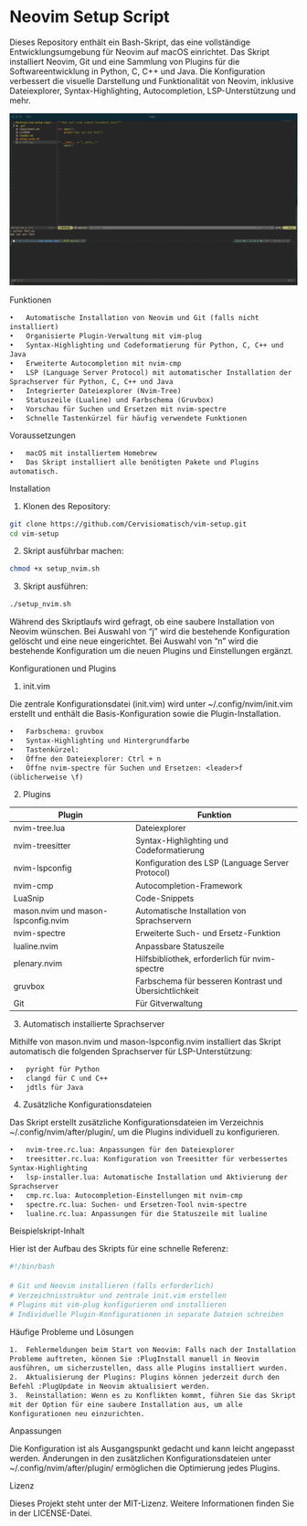 # Neovim Setup Script

Dieses Repository enthält ein Bash-Skript, das eine vollständige Entwicklungsumgebung für Neovim auf macOS einrichtet. Das Skript installiert Neovim, Git und eine Sammlung von Plugins für die Softwareentwicklung in Python, C, C++ und Java. Die Konfiguration verbessert die visuelle Darstellung und Funktionalität von Neovim, inklusive Dateiexplorer, Syntax-Highlighting, Autocompletion, LSP-Unterstützung und mehr.

![nvim preview](preview.png)

Funktionen

	•	Automatische Installation von Neovim und Git (falls nicht installiert)
	•	Organisierte Plugin-Verwaltung mit vim-plug
	•	Syntax-Highlighting und Codeformatierung für Python, C, C++ und Java
	•	Erweiterte Autocompletion mit nvim-cmp
	•	LSP (Language Server Protocol) mit automatischer Installation der Sprachserver für Python, C, C++ und Java
	•	Integrierter Dateiexplorer (Nvim-Tree)
	•	Statuszeile (Lualine) und Farbschema (Gruvbox)
	•	Vorschau für Suchen und Ersetzen mit nvim-spectre
	•	Schnelle Tastenkürzel für häufig verwendete Funktionen

Voraussetzungen

	•	macOS mit installiertem Homebrew
	•	Das Skript installiert alle benötigten Pakete und Plugins automatisch.

Installation


1.	Klonen des Repository:
```bash
git clone https://github.com/Cervisiomatisch/vim-setup.git
cd vim-setup
```


2.	Skript ausführbar machen:
```bash
chmod +x setup_nvim.sh
```


3.	Skript ausführen:
```bash
./setup_nvim.sh
```

Während des Skriptlaufs wird gefragt, ob eine saubere Installation von Neovim wünschen. Bei Auswahl von “j” wird die bestehende Konfiguration gelöscht und eine neue eingerichtet. Bei Auswahl von “n” wird die bestehende Konfiguration um die neuen Plugins und Einstellungen ergänzt.

Konfigurationen und Plugins

1. init.vim

Die zentrale Konfigurationsdatei (init.vim) wird unter ~/.config/nvim/init.vim erstellt und enthält die Basis-Konfiguration sowie die Plugin-Installation.

	•	Farbschema: gruvbox
	•	Syntax-Highlighting und Hintergrundfarbe
	•	Tastenkürzel:
	•	Öffne den Dateiexplorer: Ctrl + n
	•	Öffne nvim-spectre für Suchen und Ersetzen: <leader>f (üblicherweise \f)

2. Plugins

| Plugin                              |Funktion
|-------------------------------------|--------------------------------------------------------|
| nvim-tree.lua                       | Dateiexplorer                                          |
| nvim-treesitter                     | Syntax-Highlighting und Codeformatierung               |
| nvim-lspconfig                      | Konfiguration des LSP (Language Server Protocol)       |
| nvim-cmp                            | Autocompletion-Framework                               |
| LuaSnip                             | Code-Snippets                                          |
| mason.nvim und mason-lspconfig.nvim | Automatische Installation von Sprachservern            |
| nvim-spectre                        | Erweiterte Such- und Ersetz-Funktion                   |
| lualine.nvim                        | Anpassbare Statuszeile                                 |
| plenary.nvim                        | Hilfsbibliothek, erforderlich für nvim-spectre         |
| gruvbox                             | Farbschema für besseren Kontrast und Übersichtlichkeit |
| Git                                 | Für Gitverwaltung                                      |

3. Automatisch installierte Sprachserver

Mithilfe von mason.nvim und mason-lspconfig.nvim installiert das Skript automatisch die folgenden Sprachserver für LSP-Unterstützung:

	•	pyright für Python
	•	clangd für C und C++
	•	jdtls für Java

4. Zusätzliche Konfigurationsdateien

Das Skript erstellt zusätzliche Konfigurationsdateien im Verzeichnis ~/.config/nvim/after/plugin/, um die Plugins individuell zu konfigurieren.

	•	nvim-tree.rc.lua: Anpassungen für den Dateiexplorer
	•	treesitter.rc.lua: Konfiguration von Treesitter für verbessertes Syntax-Highlighting
	•	lsp-installer.lua: Automatische Installation und Aktivierung der Sprachserver
	•	cmp.rc.lua: Autocompletion-Einstellungen mit nvim-cmp
	•	spectre.rc.lua: Suchen- und Ersetzen-Tool nvim-spectre
	•	lualine.rc.lua: Anpassungen für die Statuszeile mit lualine

Beispielskript-Inhalt

Hier ist der Aufbau des Skripts für eine schnelle Referenz:

```bash
#!/bin/bash

# Git und Neovim installieren (falls erforderlich)
# Verzeichnisstruktur und zentrale init.vim erstellen
# Plugins mit vim-plug konfigurieren und installieren
# Individuelle Plugin-Konfigurationen in separate Dateien schreiben
```

Häufige Probleme und Lösungen

	1.	Fehlermeldungen beim Start von Neovim: Falls nach der Installation Probleme auftreten, können Sie :PlugInstall manuell in Neovim ausführen, um sicherzustellen, dass alle Plugins installiert wurden.
	2.	Aktualisierung der Plugins: Plugins können jederzeit durch den Befehl :PlugUpdate in Neovim aktualisiert werden.
	3.	Reinstallation: Wenn es zu Konflikten kommt, führen Sie das Skript mit der Option für eine saubere Installation aus, um alle Konfigurationen neu einzurichten.

Anpassungen

Die Konfiguration ist als Ausgangspunkt gedacht und kann leicht angepasst werden. Änderungen in den zusätzlichen Konfigurationsdateien unter ~/.config/nvim/after/plugin/ ermöglichen die Optimierung jedes Plugins.

Lizenz

Dieses Projekt steht unter der MIT-Lizenz. Weitere Informationen finden Sie in der LICENSE-Datei.


